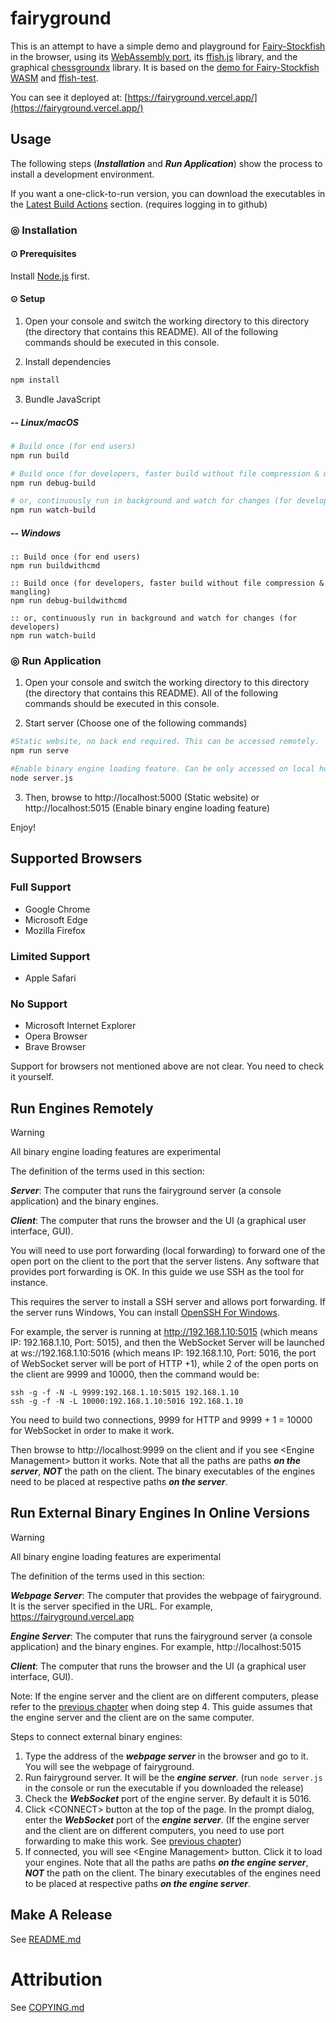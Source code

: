 ﻿# fairyground

This is an attempt to have a simple demo and playground for [Fairy-Stockfish](https://github.com/ianfab/Fairy-Stockfish) in the browser, using its [WebAssembly port](https://github.com/ianfab/fairy-stockfish.wasm), its [ffish.js](https://www.npmjs.com/package/ffish-es6) library, and the graphical [chessgroundx](https://github.com/gbtami/chessgroundx) library. It is based on the [demo for Fairy-Stockfish WASM](https://github.com/ianfab/fairy-stockfish-nnue-wasm-demo) and [ffish-test](https://github.com/thearst3rd/ffish-test).

You can see it deployed at: [https://fairyground.vercel.app/](https://fairyground.vercel.app/)

## Usage

The following steps (_**Installation**_ and _**Run Application**_) show the process to install a development environment.

If you want a one-click-to-run version, you can download the executables in the [Latest Build Actions](https://github.com/ianfab/fairyground/actions/workflows/ci.yml) section. (requires logging in to github)

### ◎ Installation

#### ⊙ Prerequisites

Install [Node.js](https://nodejs.org/en/download) first.

#### ⊙ Setup

1. Open your console and switch the working directory to this directory (the directory that contains this README). All of the following commands should be executed in this console.

2. Install dependencies

```bash
npm install
```

3. Bundle JavaScript

##### -- Linux/macOS

```bash
# Build once (for end users)
npm run build

# Build once (for developers, faster build without file compression & mangling)
npm run debug-build

# or, continuously run in background and watch for changes (for developers)
npm run watch-build
```

##### -- Windows

```batch
:: Build once (for end users)
npm run buildwithcmd

:: Build once (for developers, faster build without file compression & mangling)
npm run debug-buildwithcmd

:: or, continuously run in background and watch for changes (for developers)
npm run watch-build
```

### ◎ Run Application

1. Open your console and switch the working directory to this directory (the directory that contains this README). All of the following commands should be executed in this console.

2. Start server (Choose one of the following commands)

```bash
#Static website, no back end required. This can be accessed remotely.
npm run serve

#Enable binary engine loading feature. Can be only accessed on local host.
node server.js
```

3. Then, browse to http://localhost:5000 (Static website) or http://localhost:5015 (Enable binary engine loading feature)

Enjoy!

## Supported Browsers

### Full Support

- Google Chrome
- Microsoft Edge
- Mozilla Firefox

### Limited Support

- Apple Safari

### No Support

- Microsoft Internet Explorer
- Opera Browser
- Brave Browser

Support for browsers not mentioned above are not clear. You need to check it yourself.

## Run Engines Remotely

> [!WARNING]
> All binary engine loading features are experimental

The definition of the terms used in this section:

*__Server__*: The computer that runs the fairyground server (a console application) and the binary engines.

*__Client__*: The computer that runs the browser and the UI (a graphical user interface, GUI).

You will need to use port forwarding (local forwarding) to forward one of the open port on the client to the port that the server listens. Any software that provides port forwarding is OK. In this guide we use SSH as the tool for instance.

This requires the server to install a SSH server and allows port forwarding. If the server runs Windows, You can install [OpenSSH For Windows](https://github.com/PowerShell/Win32-OpenSSH/releases).

For example, the server is running at http://192.168.1.10:5015 (which means IP: 192.168.1.10, Port: 5015), and then the WebSocket Server will be launched at ws://192.168.1.10:5016 (which means IP: 192.168.1.10, Port: 5016, the port of WebSocket server will be port of HTTP +1), while 2 of the open ports on the client are 9999 and 10000, then the command would be:

```
ssh -g -f -N -L 9999:192.168.1.10:5015 192.168.1.10
ssh -g -f -N -L 10000:192.168.1.10:5016 192.168.1.10
```

You need to build two connections, 9999 for HTTP and 9999 + 1 = 10000 for WebSocket in order to make it work.

Then browse to http://localhost:9999 on the client and if you see \<Engine Management\> button it works. Note that all the paths are paths *__on the server__*, *__NOT__* the path on the client. The binary executables of the engines need to be placed at respective paths *__on the server__*.

## Run External Binary Engines In Online Versions

> [!WARNING]
> All binary engine loading features are experimental

The definition of the terms used in this section:

*__Webpage Server__*: The computer that provides the webpage of fairyground. It is the server specified in the URL. For example, https://fairyground.vercel.app

*__Engine Server__*: The computer that runs the fairyground server (a console application) and the binary engines. For example, http://localhost:5015

*__Client__*: The computer that runs the browser and the UI (a graphical user interface, GUI).

Note: If the engine server and the client are on different computers, please refer to the [previous chapter](https://github.com/ianfab/fairyground#run-engines-remotely) when doing step 4. This guide assumes that the engine server and the client are on the same computer.

Steps to connect external binary engines:

1. Type the address of the *__webpage server__* in the browser and go to it. You will see the webpage of fairyground.
2. Run fairyground server. It will be the *__engine server__*. (run `node server.js` in the console or run the executable if you downloaded the release)
3. Check the *__WebSocket__* port of the engine server. By default it is 5016.
4. Click \<CONNECT\> button at the top of the page. In the prompt dialog, enter the *__WebSocket__* port of the *__engine server__*. (If the engine server and the client are on different computers, you need to use port forwarding to make this work. See [previous chapter](https://github.com/ianfab/fairyground#run-engines-remotely))
5. If connected, you will see \<Engine Management\> button. Click it to load your engines.  Note that all the paths are paths *__on the engine server__*, *__NOT__* the path on the client. The binary executables of the engines need to be placed at respective paths *__on the engine server__*.

## Make A Release

See [README.md](./release_make/README.md)

# Attribution

See [COPYING.md](COPYING.md)
